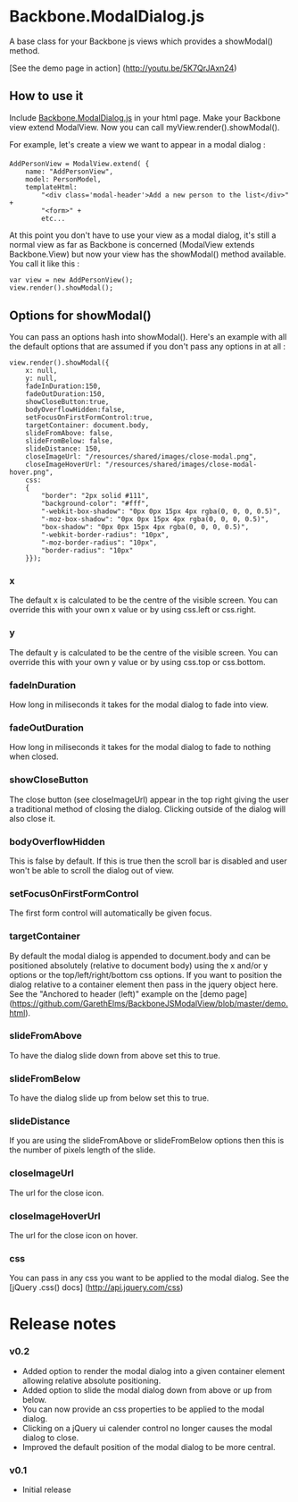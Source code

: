 # Backbone.ModalDialog.js

A base class for your Backbone js views which provides a showModal() method. 

[See the demo page in action] (http://youtu.be/5K7QrJAxn24)

## How to use it

Include [Backbone.ModalDialog.js](https://github.com/GarethElms/BackboneJSModalView/blob/master/Backbone.ModalDialog.js) in your html page. Make your Backbone view extend ModalView. Now you can call myView.render().showModal().

For example, let's create a view we want to appear in a modal dialog :

####
	AddPersonView = ModalView.extend( {
		name: "AddPersonView",
		model: PersonModel,
		templateHtml:
			"<div class='modal-header'>Add a new person to the list</div>" +
			"<form>" +
			etc...

At this point you don't have to use your view as a modal dialog, it's still a normal view as far as Backbone is concerned (ModalView extends Backbone.View) but now your view has the showModal() method available. You call it like this :

	var view = new AddPersonView();
	view.render().showModal();

## Options for showModal()
You can pass an options hash into showModal(). Here's an example with all the default options that are assumed if you don't pass any options in at all :

	view.render().showModal({
		x: null,
        y: null,
		fadeInDuration:150,
		fadeOutDuration:150,
		showCloseButton:true,
		bodyOverflowHidden:false,
		setFocusOnFirstFormControl:true,
		targetContainer: document.body,
		slideFromAbove: false,
		slideFromBelow: false,
		slideDistance: 150,
		closeImageUrl: "/resources/shared/images/close-modal.png",
		closeImageHoverUrl: "/resources/shared/images/close-modal-hover.png",
		css:
		{
			"border": "2px solid #111",
			"background-color": "#fff",
			"-webkit-box-shadow": "0px 0px 15px 4px rgba(0, 0, 0, 0.5)",
			"-moz-box-shadow": "0px 0px 15px 4px rgba(0, 0, 0, 0.5)",
			"box-shadow": "0px 0px 15px 4px rgba(0, 0, 0, 0.5)",
			"-webkit-border-radius": "10px",
			"-moz-border-radius": "10px",
			"border-radius": "10px"
		}});

### x
The default x is calculated to be the centre of the visible screen. You can override this with your own x value or by using css.left or css.right.

### y
The default y is calculated to be the centre of the visible screen. You can override this with your own y value or by using css.top or css.bottom.
		
### fadeInDuration
How long in miliseconds it takes for the modal dialog to fade into view.

### fadeOutDuration
How long in miliseconds it takes for the modal dialog to fade to nothing when closed.

### showCloseButton
The close button (see closeImageUrl) appear in the top right giving the user a traditional method of closing the dialog. Clicking outside of the dialog will also close it.

### bodyOverflowHidden
This is false by default. If this is true then the scroll bar is disabled and user won't be able to scroll the dialog out of view.

### setFocusOnFirstFormControl
The first form control will automatically be given focus.

### targetContainer
By default the modal dialog is appended to document.body and can be positioned absolutely (relative to document body) using the x and/or y options or the top/left/right/bottom css options. If you want to position the dialog relative to a container element then pass in the jquery object here. See the "Anchored to header (left)" example on the [demo page] (https://github.com/GarethElms/BackboneJSModalView/blob/master/demo.html).

### slideFromAbove
To have the dialog slide down from above set this to true.

### slideFromBelow
To have the dialog slide up from below set this to true.

### slideDistance
If you are using the slideFromAbove or slideFromBelow options then this is the number of pixels length of the slide.

### closeImageUrl
The url for the close icon.

### closeImageHoverUrl
The url for the close icon on hover.

### css
You can pass in any css you want to be applied to the modal dialog. See the [jQuery .css() docs] (http://api.jquery.com/css)

# Release notes

### v0.2
* Added option to render the modal dialog into a given container element allowing relative absolute positioning.
* Added option to slide the modal dialog down from above or up from below.
* You can now provide an css properties to be applied to the modal dialog.
* Clicking on a jQuery ui calender control no longer causes the modal dialog to close.
* Improved the default position of the modal dialog to be more central.

### v0.1
* Initial release